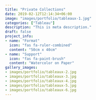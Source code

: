 ```yaml
---
title: "Private Collections"
date: 2019-02-12T12:14:34+06:00
image: "images/portfolio/tableaux-1.jpg"
categories: ["Tableau"]
description: "This is meta description."
draft: false
project_info:
- name: "Format"
  icon: "fas fa-ruler-combined"
  content: "50cm x 40cm"
- name: "Support"
  icon: "fas fa-paint-brush"
  content: "Watercolor on Paper"
gallery_images:
- images/portfolio/tableaux-2.jpg
- images/portfolio/tableaux-3.jpg
- images/portfolio/tableaux-4.jpg
- images/portfolio/tableaux-5.jpg
- images/portfolio/tableaux-6.jpg
---
```

